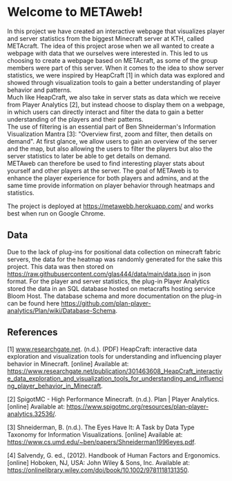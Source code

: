 # Welcome to METAweb!   
In this project we have created an interactive webpage that visualizes player and server statistics from the biggest Minecraft server at KTH, called METAcraft. The idea of this project arose when we all wanted to create a webpage with data that we ourselves were interested in. This led to us choosing to create a webpage based on METAcraft, as some of the group members were part of this server. When it comes to the idea to show server statistics, we were inspired by HeapCraft [1] in which data was explored and showed through visualization tools to gain a better understanding of player behavior and patterns.  
Much like HeapCraft, we also take in server stats as data which we receive from Player Analytics [2], but instead choose to display them on a webpage, in which users can directly interact and filter the data to gain a better understanding of the players and their patterns.  
The use of filtering is an essential part of Ben Shneiderman's Information Visualization Mantra [3]: "Overview first, zoom and filter, then details on demand". At first glance, we allow users to gain an overview of the server and the map, but also allowing the users to filter the players but also the server statistics to later be able to get details on demand.  
METAweb can therefore be used to find interesting player stats about yourself and other players at the server. The goal of METAweb is to enhance the player experience for both players and admins, and at the same time provide information on player behavior through heatmaps and statistics. 

The project is deployed at https://metawebb.herokuapp.com/ and works best when run on Google Chrome.

## Data  
Due to the lack of plug-ins for positional data collection on minecraft fabric servers, the data for the heatmap was randomly generated for the sake this project. This data was then stored on https://raw.githubusercontent.com/glas444/data/main/data.json in json format.
For the player and server statistics, the plug-in Player Analytics stored the data in an SQL database hosted on metacrafts hosting service Bloom Host. The database schema and more documentation on the plug-in can be found here https://github.com/plan-player-analytics/Plan/wiki/Database-Schema. 



## References   
[1] www.researchgate.net. (n.d.). (PDF) HeapCraft: interactive data exploration and visualization tools for understanding and influencing player behavior in Minecraft. [online] Available at: https://www.researchgate.net/publication/301463608_HeapCraft_interactive_data_exploration_and_visualization_tools_for_understanding_and_influencing_player_behavior_in_Minecraft.

[2] SpigotMC - High Performance Minecraft. (n.d.). Plan | Player Analytics. [online] Available at: https://www.spigotmc.org/resources/plan-player-analytics.32536/.

[3] Shneiderman, B. (n.d.). The Eyes Have It: A Task by Data Type Taxonomy for Information Visualizations. [online] Available at: https://www.cs.umd.edu/~ben/papers/Shneiderman1996eyes.pdf.

[4] Salvendy, G. ed., (2012). Handbook of Human Factors and Ergonomics. [online] Hoboken, NJ, USA: John Wiley & Sons, Inc. Available at: https://onlinelibrary.wiley.com/doi/book/10.1002/9781118131350.
